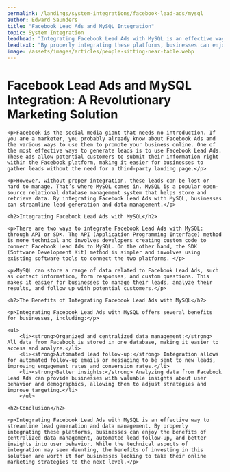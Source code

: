 ```yaml
---
permalink: /landings/system-integrations/facebook-lead-ads/mysql
author: Edward Saunders
title: "Facebook Lead Ads and MySQL Integration"
topic: System Integration
leadhead: "Integrating Facebook Lead Ads with MySQL is an effective way to streamline lead generation and data management"
leadtext: "By properly integrating these platforms, businesses can enjoy the benefits of centralized data management, automated lead follow-up, and better insights into user behavior. While the technical aspects of integration may seem daunting, the benefits of investing in this solution are worth it for businesses looking to take their online marketing strategies to the next level."
image: /assets/images/articles/people-sitting-near-table.webp
---
```

<div class="arttext">	<h1>Facebook Lead Ads and MySQL Integration: A Revolutionary Marketing Solution</h1>

	<p>Facebook is the social media giant that needs no introduction. If you are a marketer, you probably already know about Facebook Ads and the various ways to use them to promote your business online. One of the most effective ways to generate leads is to use Facebook Lead Ads. These ads allow potential customers to submit their information right within the Facebook platform, making it easier for businesses to gather leads without the need for a third-party landing page.</p>

	<p>However, without proper integration, these leads can be lost or hard to manage. That’s where MySQL comes in. MySQL is a popular open-source relational database management system that helps store and retrieve data. By integrating Facebook Lead Ads with MySQL, businesses can streamline lead generation and data management.</p>

	<h2>Integrating Facebook Lead Ads with MySQL</h2>

	<p>There are two ways to integrate Facebook Lead Ads with MySQL: through API or SDK. The API (Application Programming Interface) method is more technical and involves developers creating custom code to connect Facebook Lead Ads to MySQL. On the other hand, the SDK (Software Development Kit) method is simpler and involves using existing software tools to connect the two platforms. </p>

	<p>MySQL can store a range of data related to Facebook Lead Ads, such as contact information, form responses, and custom questions. This makes it easier for businesses to manage their leads, analyze their results, and follow up with potential customers.</p>

	<h2>The Benefits of Integrating Facebook Lead Ads with MySQL</h2>

	<p>Integrating Facebook Lead Ads with MySQL offers several benefits for businesses, including:</p>

	<ul>
		<li><strong>Organized and centralized data management:</strong> All data from Facebook is stored in one database, making it easier to access and analyze.</li>
		<li><strong>Automated lead follow-up:</strong> Integration allows for automated follow-up emails or messaging to be sent to new leads, improving engagement rates and conversion rates.</li>
		<li><strong>Better insights:</strong> Analyzing data from Facebook Lead Ads can provide businesses with valuable insights about user behavior and demographics, allowing them to adjust strategies and improve targeting.</li>
		</ul>

	<h2>Conclusion</h2>

	<p>Integrating Facebook Lead Ads with MySQL is an effective way to streamline lead generation and data management. By properly integrating these platforms, businesses can enjoy the benefits of centralized data management, automated lead follow-up, and better insights into user behavior. While the technical aspects of integration may seem daunting, the benefits of investing in this solution are worth it for businesses looking to take their online marketing strategies to the next level.</p>
</div>
